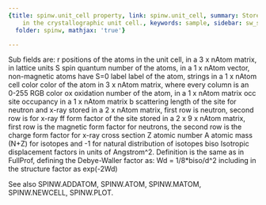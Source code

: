 ```yaml
---
{title: spinw.unit_cell property, link: spinw.unit_cell, summary: Stores the atoms
    in the crystallographic unit cell., keywords: sample, sidebar: sw_sidebar, permalink: spinw_unit_cell.html,
  folder: spinw, mathjax: 'true'}

---
```

Sub fields are:
  r       positions of the atoms in the unit cell, in a
          3 x nAtom matrix, in lattice units
  S       spin quantum number of the atoms, in a 1 x nAtom
          vector, non-magnetic atoms have S=0
  label   label of the atom, strings in a 1 x nAtom cell
  color   color of the atom in 3 x nAtom matrix, where every
          column is an 0-255 RGB color
  ox      oxidation number of the atom, in a 1 x nAtom matrix
  occ     site occupancy in a 1 x nAtom matrix
  b       scattering length of the site for neutron and x-ray
          stored in a 2 x nAtom matrix, first row is neutron,
          second row is for x-ray
  ff      form factor of the site stored in a 2 x 9 x nAtom
          matrix, first row is the magnetic form factor for
          neutrons, the second row is the charge form factor
          for x-ray cross section
  Z       atomic number
  A       atomic mass (N+Z) for isotopes and -1 for natural
          distribution of isotopes
  biso    Isotropic displacement factors in units of Angstrom^2.
          Definition is the same as in FullProf, defining the
          Debye-Waller factor as:
              Wd = 1/8*biso/d^2
          including in the structure factor as exp(-2Wd)
 
See also SPINW.ADDATOM, SPINW.ATOM, SPINW.MATOM, SPINW.NEWCELL, SPINW.PLOT.

